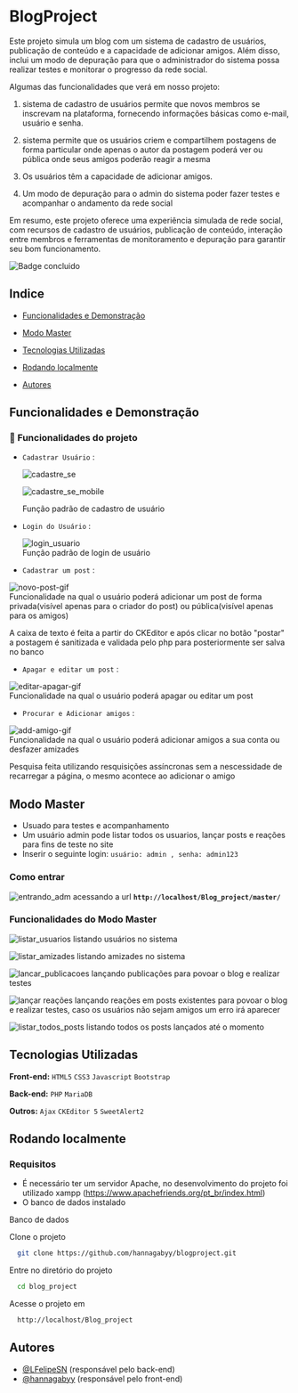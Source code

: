 # BlogProject

Este projeto simula um blog com um sistema de cadastro de usuários, publicação de conteúdo e a capacidade de adicionar amigos. Além disso, inclui um modo de depuração para que o administrador do sistema possa realizar testes e monitorar o progresso da rede social.

Algumas das funcionalidades que verá em nosso projeto:

1. sistema de cadastro de usuários permite que novos membros se inscrevam na plataforma, fornecendo informações básicas como e-mail, usuário e senha.

2. sistema permite que os usuários criem e compartilhem postagens de forma particular onde apenas o autor da postagem poderá ver ou pública onde seus amigos poderão reagir a mesma

3. Os usuários têm a capacidade de adicionar amigos.

4. Um modo de depuração para o admin do sistema poder fazer testes e acompanhar o andamento da rede social

Em resumo, este projeto oferece uma experiência simulada de rede social, com recursos de cadastro de usuários, publicação de conteúdo, interação entre membros e ferramentas de monitoramento e depuração para garantir seu bom funcionamento.

![Badge concluido](http://img.shields.io/static/v1?label=STATUS&message=%20FINALIZADO&color=GREEN&style=for-the-badge)

## Indice
- [Funcionalidades e Demonstração](#funcionalidades-e-demonstração)

- [Modo Master](#modo-master)

- [Tecnologias Utilizadas](#tecnologias-utilizadas)

- [Rodando localmente](#rodando-localmente)

- [Autores](#autores)

## Funcionalidades e Demonstração
### 🔨 Funcionalidades do projeto

- `Cadastrar Usuário` : 

  ![cadastre_se](https://github.com/hannagabyy/blogproject/assets/88946180/1b2f9ad8-3d09-4b7c-b186-3076c4b69771)

  ![cadastre_se_mobile](https://github.com/hannagabyy/blogproject/assets/88946180/37b32c27-cc1b-4ddd-8c18-f5302b4f0553)

  Função padrão de cadastro de usuário

- `Login do Usuário` :
  
  ![login_usuario](https://github.com/hannagabyy/blogproject/assets/48922227/4ca3603e-fb44-4282-b1d2-0bc6d16aa2c9)   
  Função padrão de login de usuário

- `Cadastrar um post` :
  
![novo-post-gif](https://github.com/hannagabyy/blogproject/assets/48922227/7d961b58-bc46-49e1-a5ce-205ec27b843f)  
Funcionalidade na qual o usuário poderá adicionar um post de forma privada(visível apenas para o criador do post) ou pública(visível apenas para os amigos)

A caixa de texto é feita a partir do CKEditor e após clicar no botão "postar" a postagem é sanitizada e validada pelo php para posteriormente ser salva no banco


- `Apagar e editar um post` : 

![editar-apagar-gif](https://github.com/hannagabyy/blogproject/assets/48922227/99756f4d-4011-4fa3-838c-3a2f8829ea32)  
Funcionalidade na qual o usuário poderá apagar ou editar um post

- `Procurar e Adicionar amigos` : 

![add-amigo-gif](https://github.com/hannagabyy/blogproject/assets/48922227/3be46ae9-f920-4707-b1dd-f7777d92da7a)  
Funcionalidade na qual o usuário poderá adicionar amigos a sua conta ou desfazer amizades

Pesquisa feita utilizando resquisições assíncronas sem a nescessidade de recarregar a página, o mesmo acontece ao adicionar o amigo

## Modo Master
  - Usuado para testes e acompanhamento
  - Um usuário admin pode listar todos os usuarios, lançar posts e reações para fins de teste no site
  - Inserir o seguinte login:  `usuário: admin , senha: admin123`
    
 ### Como entrar
![entrando_adm](https://github.com/hannagabyy/blogproject/assets/88946180/93ccd555-04cb-4ca5-966c-7c4af4b06e1d)
acessando a url **`http://localhost/Blog_project/master/`**

### Funcionalidades do Modo Master
![listar_usuarios](https://github.com/hannagabyy/blogproject/assets/88946180/9a0b45b4-5749-434f-a84d-f074068cc381)
listando usuários no sistema

![listar_amizades](https://github.com/hannagabyy/blogproject/assets/88946180/1e622e72-aa95-489c-b7f8-6fa2873af075)
listando amizades no sistema

![lancar_publicacoes](https://github.com/hannagabyy/blogproject/assets/88946180/034147eb-35b4-4a13-a348-9faba54fa0d0)
lançando publicações para povoar o blog e realizar testes
      
![lançar reações](https://github.com/hannagabyy/blogproject/assets/88946180/94c0a452-2c04-43ff-9b26-08667928de86)
lançando reações em posts existentes para povoar o blog e realizar testes, caso os usuários não sejam amigos um erro irá aparecer

![listar_todos_posts](https://github.com/hannagabyy/blogproject/assets/88946180/e1ba6589-1c92-443c-b72e-55ba2a4937f1)
listando todos os posts lançados até o momento


## Tecnologias Utilizadas
**Front-end:** ``HTML5`` ``CSS3`` ``Javascript`` ``Bootstrap``

**Back-end:** ``PHP`` ``MariaDB`` 

**Outros:**  ``Ajax`` ``CKEditor 5`` ``SweetAlert2``


## Rodando localmente
### Requisitos
- É necessário ter um servidor Apache, no desenvolvimento do projeto foi utilizado xampp (https://www.apachefriends.org/pt_br/index.html)
- O banco de dados instalado

Banco de dados


Clone o projeto

```bash
  git clone https://github.com/hannagabyy/blogproject.git
```

Entre no diretório do projeto

```bash
  cd blog_project
```

Acesse o projeto em

```bash
  http://localhost/Blog_project
```

## Autores
- [@LFelipeSN](https://www.github.com/LFelipeSN) (responsável pelo back-end)
- [@hannagabyy](https://www.github.com/hannagabyy) (responsável pelo front-end)
